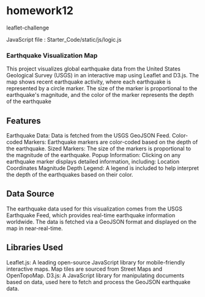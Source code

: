 # homework12
leaflet-challenge

JavaScript file : Starter_Code/static/js/logic.js

### Earthquake Visualization Map ###

This project visualizes global earthquake data from the United States Geological Survey (USGS) in an interactive map using Leaflet and D3.js. The map shows recent earthquake activity, where each earthquake is represented by a circle marker. The size of the marker is proportional to the earthquake's magnitude, and the color of the marker represents the depth of the earthquake

## Features ##

Earthquake Data: Data is fetched from the USGS GeoJSON Feed.
Color-coded Markers: Earthquake markers are color-coded based on the depth of the earthquake.
Sized Markers: The size of the markers is proportional to the magnitude of the earthquake.
Popup Information: Clicking on any earthquake marker displays detailed information, including:
Location
Coordinates
Magnitude
Depth
Legend: A legend is included to help interpret the depth of the earthquakes based on their color.

## Data Source ##

The earthquake data used for this visualization comes from the USGS Earthquake Feed, which provides real-time earthquake information worldwide. The data is fetched via a GeoJSON format and displayed on the map in near-real-time.

## Libraries Used ##

Leaflet.js: A leading open-source JavaScript library for mobile-friendly interactive maps.
Map tiles are sourced from Street Maps and OpenTopoMap.
D3.js: A JavaScript library for manipulating documents based on data, used here to fetch and process the GeoJSON earthquake data.
